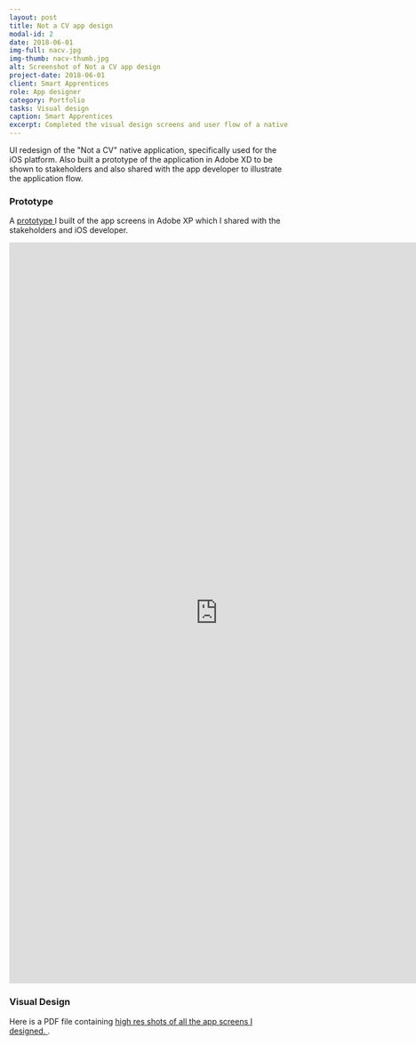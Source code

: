 ```yaml
---
layout: post
title: Not a CV app design
modal-id: 2
date: 2018-06-01
img-full: nacv.jpg
img-thumb: nacv-thumb.jpg
alt: Screenshot of Not a CV app design
project-date: 2018-06-01
client: Smart Apprentices
role: App designer
category: Portfolio
tasks: Visual design
caption: Smart Apprentices 
excerpt: Completed the visual design screens and user flow of a native app version of a Smart Apprentices product.
---
```


UI redesign of the "Not a CV" native application, specifically used for the iOS platform.  Also built a prototype of the application in Adobe XD to be shown to stakeholders and also shared with the app developer to illustrate the application flow. 

### Prototype
A <a href="https://xd.adobe.com/embed/9848c62e-f8fb-4b46-4343-24379329a8cd-ee79/"> prototype </a> I built of the app screens in Adobe XP which I shared with the stakeholders and iOS developer.

<iframe width="750" height="1334" src="https://xd.adobe.com/embed/9848c62e-f8fb-4b46-4343-24379329a8cd-ee79/" frameborder="0" allowfullscreen></iframe>

### Visual Design
Here is a PDF file containing <a href="img/nacv-app-screen-designs.pdf">high res shots of all the app screens I designed. </a>.